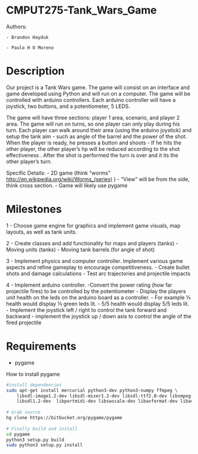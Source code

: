 CMPUT275-Tank_Wars_Game
=======================

Authors:

	- Brandon Hayduk

	- Paulo H O Moreno

Description
===========

Our project is a Tank Wars game. The game will consist on an interface and game developed using Python and will run on a computer. The game will be controlled with arduino controllers. Each arduino controller will have a joystick, two buttons, and a potentiometer, 5 LEDS.

The game will have three sections: player 1 area, scenario, and player 2 area. The game will run on turns, so one player can only play during his turn. Each player can walk around their area (using the arduino joystick) and setup the tank aim - such as angle of the barrel and the power of the shot. When the player is ready, he presses a button and shoots - If he hits the other player, the other player’s hp will be reduced according to the shot effectiveness . After the shot is performed the turn is over and it its the other player’s turn.

Specific Details:
	- 2D game (think “worms” http://en.wikipedia.org/wiki/Worms_(series) )
		- “View” will be from the side, think cross section. 
		- Game will likely use pygame 



Milestones
==========

1 - Choose game engine for graphics and implement game visuals, map layouts, as well as tank units. 

2 - Create classes and add functionality for maps and players (tanks)
	- Moving units (tanks)
	- Moving tank barrels (for angle of shot) 

3 - Implement physics and computer controller. Implement various game aspects and refine gameplay to encourage competitiveness. 
	- Create bullet shots and damage calculations
	- Test arc trajectories and projectile impacts 

4 - Implement arduino controller.
	-Convert the power rating (how far projectile fires) to be controlled by the potentiometer 
	- Display the players unit health on the leds on the arduino board as a controller. 
		- For example ⅕ health would display ⅕ green leds lit. 
		- 5/5 health would display 5/5 leds lit. 
	- Implement the joystick left / right to control the tank forward and backward
	- implement the joystick up / down axis to control the angle of the fired projectile


Requirements
============

- pygame

How to install pygame

```bash
#install dependencies
sudo apt-get install mercurial python3-dev python3-numpy ffmpeg \
    libsdl-image1.2-dev libsdl-mixer1.2-dev libsdl-ttf2.0-dev libsmpeg-dev \
    libsdl1.2-dev  libportmidi-dev libswscale-dev libavformat-dev libavcodec-dev
 
# Grab source
hg clone https://bitbucket.org/pygame/pygame
 
# Finally build and install
cd pygame
python3 setup.py build
sudo python3 setup.py install
```